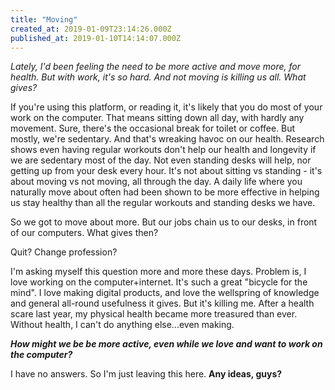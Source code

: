 ```yaml
---
title: "Moving"
created_at: 2019-01-09T23:14:26.000Z
published_at: 2019-01-10T14:14:07.000Z
---
```

_Lately, I'd been feeling the need to be more active and move more, for health. But with work, it's so hard. And not moving is killing us all. What gives?_

  

If you're using this platform, or reading it, it's likely that you do most of your work on the computer. That means sitting down all day, with hardly any movement. Sure, there's the occasional break for toilet or coffee. But mostly, we're sedentary. And that's wreaking havoc on our health. Research shows even having regular workouts don't help our health and longevity if we are sedentary most of the day. Not even standing desks will help, nor getting up from your desk every hour. It's not about sitting vs standing - it's about moving vs not moving, all through the day. A daily life where you naturally move about often had been shown to be more effective in helping us stay healthy than all the regular workouts and standing desks we have. 

  

So we got to move about more. But our jobs chain us to our desks, in front of our computers. What gives then? 

  

Quit? Change profession?

  

I'm asking myself this question more and more these days. Problem is, I love working on the computer+internet. It's such a great "bicycle for the mind". I love making digital products, and love the wellspring of knowledge and general all-round usefulness it gives. But it's killing me. After a health scare last year, my physical health became more treasured than ever. Without health, I can't do anything else...even making.  

  

_**How might we be be more active, even while we love and want to work on the computer?**_

  

I have no answers. So I'm just leaving this here. **Any ideas, guys?**
